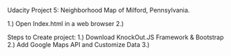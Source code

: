 Udacity Project 5: Neighborhood Map of Milford, Pennsylvania.

1.) Open Index.html in a web browser
2.) 



Steps to Create project:
1.) Download KnockOut.JS Framework & Bootstrap
2.) Add Google Maps API and Customize Data
3.) 